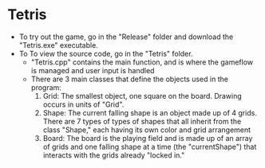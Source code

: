 # Tetris
- To try out the game, go in the "Release" folder and download the "Tetris.exe" executable. 
- To To view the source code, go in the "Tetris" folder. 
  - "Tetris.cpp" contains the main function, and is where the gameflow is managed and user input is handled
  - There are 3 main classes that define the objects used in the program:
    1. Grid: The smallest object, one square on the board. Drawing occurs in units of "Grid".
    2. Shape: The current falling shape is an object made up of 4 grids. There are 7 types of types of shapes that all inherit from the class "Shape," each having its own color and grid arrangement
    3. Board: The board is the playing field and is made up of an array of grids and one falling shape at a time (the "currentShape") that interacts with the grids already "locked in."

